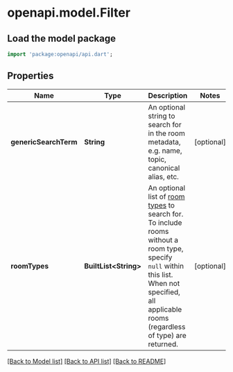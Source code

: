 # openapi.model.Filter

## Load the model package
```dart
import 'package:openapi/api.dart';
```

## Properties
Name | Type | Description | Notes
------------ | ------------- | ------------- | -------------
**genericSearchTerm** | **String** | An optional string to search for in the room metadata, e.g. name, topic, canonical alias, etc. | [optional] 
**roomTypes** | **BuiltList&lt;String&gt;** | An optional list of [room types](https://spec.matrix.org/v1.13/client-server-api/#types) to search for. To include rooms without a room type, specify `null` within this list. When not specified, all applicable rooms (regardless of type) are returned. | [optional] 

[[Back to Model list]](../README.md#documentation-for-models) [[Back to API list]](../README.md#documentation-for-api-endpoints) [[Back to README]](../README.md)


